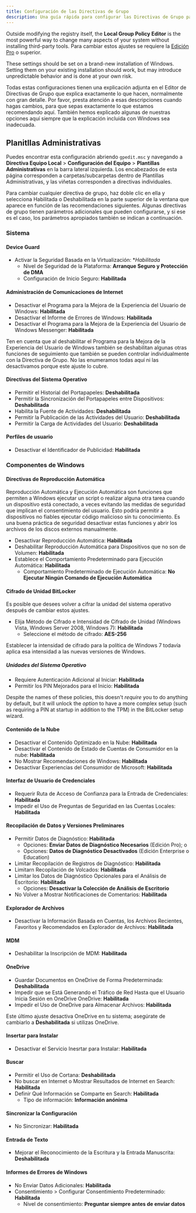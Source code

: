 ```yaml
---
title: Configuración de las Directivas de Grupo
description: Una guía rápida para configurar las Directivas de Grupo para que Windows respete un poco más la privacidad.
---
```


Outside modifying the registry itself, the **Local Group Policy Editor** is the most powerful way to change many aspects of your system without installing third-party tools. Para cambiar estos ajustes se requiere la [Edición Pro](index.md#windows-editions) o superior.

These settings should be set on a brand-new installation of Windows. Setting them on your existing installation should work, but may introduce unpredictable behavior and is done at your own risk.

Todas estas configuraciones tienen una explicación adjunta en el Editor de Directivas de Grupo que explica exactamente lo que hacen, normalmente con gran detalle. Por favor, presta atención a esas descripciones cuando hagas cambios, para que sepas exactamente lo que estamos recomendando aquí. También hemos explicado algunas de nuestras opciones aquí siempre que la explicación incluida con Windows sea inadecuada.

## Planitllas Administrativas

Puedes encontrar esta configuración abriendo `gpedit.msc` y navegando a **Directiva Equipo Local** > **Configuración del Equipo** > **Plantillas Administrativas** en la barra lateral izquierda. Los encabezados de esta página corresponden a carpetas/subcarpetas dentro de Plantillas Administrativas, y las viñetas corresponden a directivas individuales.

Para cambiar cualquier directiva de grupo, haz doble clic en ella y selecciona Habilitada o Deshabilitada en la parte superior de la ventana que aparece en función de las recomendaciones siguientes. Algunas directivas de grupo tienen parámetros adicionales que pueden configurarse, y si ese es el caso, los parámetros apropiados también se indican a continuación.

### Sistema

#### Device Guard

- Activar la Seguridad Basada en la Virtualización: \*_Habilitada_
    - Nivel de Seguridad de la Plataforma: **Arranque Seguro y Protección de DMA**
    - Configuración de Inicio Seguro: **Habilitada**

#### Administración de Comunicaciones de Internet

- Desactivar el Programa para la Mejora de la Experiencia del Usuario de Windows: **Habilitada**
- Desactivar el Informe de Errores de Windows: **Habilitada**
- Desactivar el Programa para la Mejora de la Experiencia del Usuario de Windows Messenger: **Habilitada**

Ten en cuenta que al deshabilitar el Programa para la Mejora de la Experiencia del Usuario de Windows también se deshabilitan algunas otras funciones de seguimiento que también se pueden controlar individualmente con la Directiva de Grupo. No las enumeramos todas aquí ni las desactivamos porque este ajuste lo cubre.

#### Directivas del Sistema Operativo

- Permitir el Historial del Portapapeles: **Deshabilitada**
- Permitir la Sincronización del Portapapeles entre Dispositivos: **Deshabilitada**
- Habilita la Fuente de Actividades: **Deshabilitada**
- Permitir la Publicación de las Actividades del Usuario: **Deshabilitada**
- Permitir la Carga de Actividades del Usuario: **Deshabilitada**

#### Perfiles de usuario

- Desactivar el Identificador de Publicidad: **Habilitada**

### Componentes de Windows

#### Directivas de Reproducción Automática

Reproducción Automática y Ejecución Automática son funciones que permiten a Windows ejecutar un script o realizar alguna otra tarea cuando un dispositivo está conectado, a veces evitando las medidas de seguridad que implican el consentimiento del usuario. Esto podría permitir a dispositivos no fiables ejecutar código malicioso sin tu conocimiento. Es una buena práctica de seguridad desactivar estas funciones y abrir los archivos de los discos externos manualmente.

- Desactivar Reproducción Automática: **Habilitada**
- Deshabilitar Reproducción Automática para Dispositivos que no son de Volumen: **Habilitada**
- Establece el Comportamiento Predeterminado para Ejecución Automática: **Habilitada**
    - Comportamiento Predeterminado de Ejecución Automática: **No Ejecutar Ningún Comando de Ejecución Automática**

#### Cifrado de Unidad BitLocker

Es posible que desees volver a cifrar la unidad del sistema operativo después de cambiar estos ajustes.

- Elija Método de Cifrado e Intensidad de Cifrado de Unidad (Windows Vista, Windows Server 2008, Windows 7): **Habilitada**
    - Seleccione el método de cifrado: **AES-256**

Establecer la intensidad de cifrado para la política de Windows 7 todavía aplica esa intensidad a las nuevas versiones de Windows.

##### Unidades del Sistema Operativo

- Requiere Autenticación Adicional al Iniciar: **Habilitada**
- Permitir los PIN Mejorados para el Inicio: **Habilitada**

Despite the names of these policies, this doesn't _require_ you to do anything by default, but it will unlock the _option_ to have a more complex setup (such as requiring a PIN at startup in addition to the TPM) in the BitLocker setup wizard.

#### Contenido de la Nube

- Desactivar el Contenido Optimizado en la Nube: **Habilitada**
- Desactivar el Contenido de Estado de Cuentas de Consumidor en la nube: **Habilitada**
- No Mostrar Recomendaciones de Windows: **Habilitada**
- Desactivar Experiencias del Consumidor de Microsoft: **Habilitada**

#### Interfaz de Usuario de Credenciales

- Requerir Ruta de Acceso de Confianza para la Entrada de Credenciales: **Habilitada**
- Impedir el Uso de Preguntas de Seguridad en las Cuentas Locales: **Habilitada**

#### Recopilación de Datos y Versiones Preliminares

- Permitir Datos de Diagnóstico: **Habilitada**
    - Opciones: **Enviar Datos de Diagnóstico Necesarios** (Edición Pro); o
    - Opciones: **Datos de Diagnóstico Desactivados** (Edición Enterprise o Education)
- Limitar Recopilación de Registros de Diagnóstico: **Habilitada**
- Limitarn Recopilación de Volcados: **Habilitada**
- Limitar los Datos de Diagnóstico Opcionales para el Análisis de Escritorio: **Habilitada**
    - Opciones: **Desactivar la Colección de Análisis de Escritorio**
- No Volver a Mostrar Notificaciones de Comentarios: **Habilitada**

#### Explorador de Archivos

- Desactivar la Información Basada en Cuentas, los Archivos Recientes, Favoritos y Recomendados en Explorador de Archivos: **Habilitada**

#### MDM

- Deshabilitar la Inscripción de MDM: **Habilitada**

#### OneDrive

- Guardar Documentos en OneDrive de Forma Predeterminada: **Deshabilitada**
- Impedir que se Está Generando el Tráfico de Red Hasta que el Usuario Inicia Sesión en OneDrive OneDrive: **Habilitada**
- Impedir el Uso de OneDrive para Almacenar Archivos: **Habilitada**

Este último ajuste desactiva OneDrive en tu sistema; asegúrate de cambiarlo a **Deshabilitada** si utilizas OneDrive.

#### Insertar para Instalar

- Desactivar el Servicio Inesrtar para Instalar: **Habilitada**

#### Buscar

- Permitir el Uso de Cortana: **Deshabilitada**
- No buscar en Internet o Mostrar Resultados de Internet en Search: **Habilitada**
- Definir Qué Información se Comparte en Search: **Habilitada**
    - Tipo de información: **Información anónima**

#### Sincronizar la Configuración

- No Sincronizar: **Habilitada**

#### Entrada de Texto

- Mejorar el Reconocimiento de la Escritura y la Entrada Manuscrita: **Deshabilitada**

#### Informes de Errores de Windows

- No Enviar Datos Adicionales: **Habilitada**
- Consentimiento > Configurar Consentimiento Predeterminado: **Habilitada**
    - Nivel de consentimiento: **Preguntar siempre antes de enviar datos**
